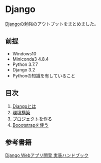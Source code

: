 # Django

[Django](https://www.djangoproject.com/)の勉強のアウトプットをまとめました。

## 前提
- Windows10
- Miniconda3 4.8.4
- Python 3.7.7
- Django 3.2
- Pythonの知識を有していること

## 目次
1. [Djangoとは](https://github.com/JuvenileTalk9/Django/blob/main/01_Djangoとは/Djangoとは.md)
2. [環境構築](https://github.com/JuvenileTalk9/Django/blob/main/02_環境構築/環境構築.md)
3. [プロジェクトを作る](https://github.com/JuvenileTalk9/Django/blob/main/03_プロジェクトを作る/プロジェクトを作る.md)
4. [Boootstrapを使う](https://github.com/JuvenileTalk9/Django/blob/main/04_Boootstrapを使う/Boootstrapを使う.md)

## 参考書籍
[Django Webアプリ開発 実装ハンドブック](hhttps://www.shuwasystem.co.jp/book/9784798055459.html)
